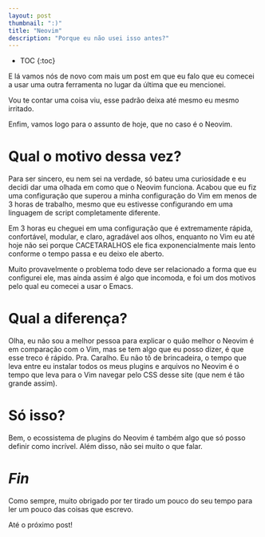 ```yaml
---
layout: post
thumbnail: ":)"
title: "Neovim"
description: "Porque eu não usei isso antes?"
---
```

* TOC
{:toc}

E lá vamos nós de novo com mais um post em que eu falo que eu comecei a usar
uma outra ferramenta no lugar da última que eu mencionei.

Vou te contar uma coisa viu, esse padrão deixa até mesmo eu mesmo irritado.

Enfim, vamos logo para o assunto de hoje, que no caso é o Neovim.

# Qual o motivo dessa vez?

Para ser sincero, eu nem sei na verdade, só bateu uma curiosidade e eu decidi
dar uma olhada em como que o Neovim funciona. Acabou que eu fiz uma
configuração que superou a minha configuração do Vim em menos de 3 horas de
trabalho, mesmo que eu estivesse configurando em uma linguagem de script
completamente diferente.

Em 3 horas eu cheguei em uma configuração que é extremamente rápida, confortável,
modular, e claro, agradável aos olhos, enquanto no Vim eu até hoje não sei
porque CACETARALHOS ele fica exponencialmente mais lento conforme o tempo passa
e eu deixo ele aberto.

Muito provavelmente o problema todo deve ser relacionado a forma
que eu configurei ele, mas ainda assim é algo que incomoda, e foi um dos
motivos pelo qual eu comecei a usar o Emacs.

# Qual a diferença?

Olha, eu não sou a melhor pessoa para explicar o quão melhor o Neovim é em
comparação com o Vim, mas se tem algo que eu posso dizer, é que esse treco é
rápido. Pra. Caralho. Eu não tô de brincadeira, o tempo que leva entre eu
instalar todos os meus plugins e arquivos no Neovim é o tempo que leva para o
Vim navegar pelo CSS desse site (que nem é tão grande assim).

# Só isso?

Bem, o ecossistema de plugins do Neovim é também algo que só
posso definir como incrível. Além disso, não sei muito o que falar.

# _Fin_

Como sempre, muito obrigado por ter tirado um pouco do seu tempo para ler um
pouco das coisas que escrevo.

Até o próximo post!
